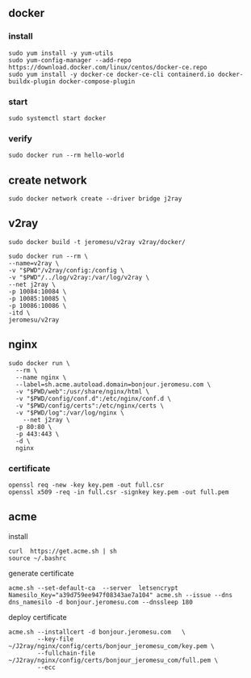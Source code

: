 ## docker

### install

```
sudo yum install -y yum-utils
sudo yum-config-manager --add-repo https://download.docker.com/linux/centos/docker-ce.repo
sudo yum install -y docker-ce docker-ce-cli containerd.io docker-buildx-plugin docker-compose-plugin
```

### start

```
sudo systemctl start docker
```

### verify

```
sudo docker run --rm hello-world
```

## create network

```
sudo docker network create --driver bridge j2ray
```



## v2ray

```shell
sudo docker build -t jeromesu/v2ray v2ray/docker/
```

```shell
sudo docker run --rm \
--name=v2ray \
-v "$PWD"/v2ray/config:/config \
-v "$PWD"/../log/v2ray:/var/log/v2ray \
--net j2ray \
-p 10084:10084 \
-p 10085:10085 \
-p 10086:10086 \
-itd \
jeromesu/v2ray
```



## nginx

```shell
sudo docker run \
  --rm \
  --name nginx \
  --label=sh.acme.autoload.domain=bonjour.jeromesu.com \
  -v "$PWD/web":/usr/share/nginx/html \
  -v "$PWD/config/conf.d":/etc/nginx/conf.d \
  -v "$PWD/config/certs":/etc/nginx/certs \
  -v "$PWD/log":/var/log/nginx \
	--net j2ray \
  -p 80:80 \
  -p 443:443 \
  -d \
  nginx
```

### certificate

```
openssl req -new -key key.pem -out full.csr
openssl x509 -req -in full.csr -signkey key.pem -out full.pem
```



## acme

install

```shell
curl  https://get.acme.sh | sh
source ~/.bashrc
```

generate certificate

```shell
acme.sh --set-default-ca  --server  letsencrypt
Namesilo_Key="a39d759ee947f08343ae7a104" acme.sh --issue --dns dns_namesilo -d bonjour.jeromesu.com --dnssleep 180
```

deploy certificate

```shell
acme.sh --installcert -d bonjour.jeromesu.com   \
        --key-file   ~/J2ray/nginx/config/certs/bonjour_jeromesu_com/key.pem \
        --fullchain-file ~/J2ray/nginx/config/certs/bonjour_jeromesu_com/full.pem \
        --ecc
```